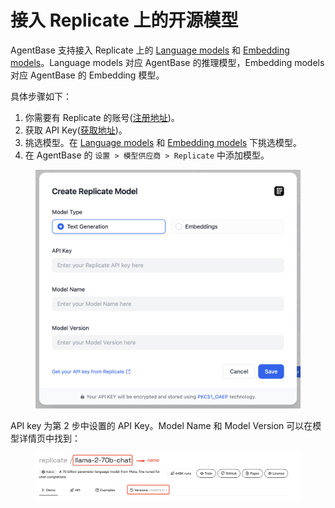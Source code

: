 # 接入 Replicate 上的开源模型

AgentBase 支持接入 Replicate 上的 [Language models](https://replicate.com/collections/language-models) 和 [Embedding models](https://replicate.com/collections/embedding-models)。Language models 对应 AgentBase 的推理模型，Embedding models 对应 AgentBase 的 Embedding 模型。

具体步骤如下：

1. 你需要有 Replicate 的账号([注册地址](https://replicate.com/signin?next=/docs))。
2. 获取 API Key([获取地址](https://replicate.com/account/api-tokens))。
3. 挑选模型。在 [Language models](https://replicate.com/collections/language-models) 和 [Embedding models](https://replicate.com/collections/embedding-models) 下挑选模型。
4. 在 AgentBase 的 `设置 > 模型供应商 > Replicate` 中添加模型。

<figure><img src="../../.gitbook/assets/image (4) (1) (1) (1) (1) (1) (1) (1) (1) (1) (1) (1) (1) (1).png" alt=""><figcaption></figcaption></figure>

API key 为第 2 步中设置的 API Key。Model Name 和 Model Version 可以在模型详情页中找到：

<figure><img src="../../.gitbook/assets/image (5) (1) (1) (1) (1) (1) (1) (1) (1).png" alt=""><figcaption></figcaption></figure>
